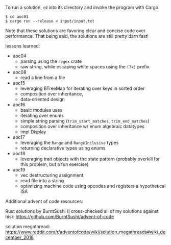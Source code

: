 To run a solution, `cd` into its directory and invoke the program with Cargo:

```
$ cd aoc01
$ cargo run --release < input/input.txt
```

Note that these solutions are favoring clear and concise code over performance.
That being said, the solutions are still pretty darn fast!

lessons learned:
 - aoc04
   - parsing using the `regex` crate
   - raw string, while escaping white spaces using the `(?x)` prefix
 - aoc08
   - read a line from a file
 - aoc15
   - leveraging BTreeMap for iterating over keys in sorted order
   - composition over inheritance, 
   - data-oriented design
 - aoc16   
   - basic modules uses
   - iterating over enums
   - simple string parsing (`trim_start_matches`, `trim_end_matches`)
   - composition over inheritance w/ enum algebraic datatypes
   - impl Display
 - aoc17
   - leveraging the `Range` and `RangeInclusive` types
   - returning declarative types using enums
 - aoc18
   - leveraging trait objects with the state pattern (probably overkill for this problem, but a fun exercise)
 - aoc19
   - vec destructuring assignment
   - read file into a string
   - optimizing machine code using opcodes and registers a hypothetical ISA
 
 
Additional advent of code resources:
 
Rust solutions by BurntSushi (I cross-checked all of my solutions against his):
https://github.com/BurntSushi/advent-of-code

solution megathread:
https://www.reddit.com/r/adventofcode/wiki/solution_megathreads#wiki_december_2018


